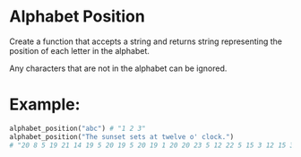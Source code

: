 # Alphabet Position

Create a function that accepts a string and returns string representing the position of each letter in the alphabet.

Any characters that are not in the alphabet can be ignored.

# Example:

```py
alphabet_position("abc") # "1 2 3"
alphabet_position("The sunset sets at twelve o' clock.")
# "20 8 5 19 21 14 19 5 20 19 5 20 19 1 20 20 23 5 12 22 5 15 3 12 15 3 11"
```
